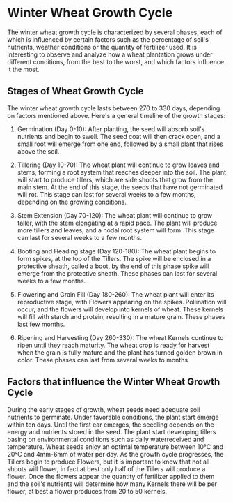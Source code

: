 # Winter Wheat Growth Cycle

The winter wheat growth cycle is characterized by several phases, each of which is influenced
by certain factors such as the percentage of soil's nutrients, weather conditions or the quantity of fertilizer used.
It is interesting to observe and analyze how a wheat plantation grows under different conditions, from the best to the worst, and which factors influence it the most.

## Stages of Wheat Growth Cycle
The winter wheat growth cycle lasts between 270 to 330 days, depending on factors mentioned above.
Here's a general timeline of the growth stages:

1. Germination (Day 0-10): After planting, the seed will absorb soil's nutrients and begin to swell. The seed coat will then crack open, and a small root will emerge from one end, followed by a small plant that rises above the soil.

2. Tillering (Day 10-70): The wheat plant will continue to grow leaves and stems, forming a root system that reaches deeper into the soil. The plant will start to produce tillers, which are side shoots that grow from the main stem. At the end of this stage, the seeds that have not germinated will rot. This stage can last for several weeks to a few months, depending on the growing conditions.

3. Stem Extension (Day 70-120): The wheat plant will continue to grow taller, with the stem elongating at a rapid pace. The plant will produce more tillers and leaves, and a nodal root system will form. This stage can last for several weeks to a few months.

4. Booting and Heading stage (Day 120-180): The wheat plant begins to form spikes, at the top of the Tillers. The spike will be enclosed in a protective sheath, called a boot, by the end of this phase spike will emerge from the protective sheath. These phases can last for several weeks to a few months.

5. Flowering and Grain Fill (Day 180-260): The wheat plant will enter its reproductive stage, with Flowers appearing on the spikes. Pollination will occur, and the flowers will develop into kernels of wheat. These kernels will fill with starch and protein, resulting in a mature grain. These phases last few months.

6. Ripening and Harvesting (Day 260-330): The wheat Kernels continue to ripen until they reach maturity. The wheat crop is ready for harvest when the grain is fully mature and the plant has turned golden brown in color. These phases can last from several weeks to months

## Factors that influence the Winter Wheat Growth Cycle
During the early stages of growth, wheat seeds need adequate soil nutrients to germinate. Under favorable conditions, the plant start emerge within ten days. Until the first ear emerges, the seedling depends on the energy and nutrients stored in the seed.
The plant start developing tillers basing on environmental conditions such as daily waterreceived and temperature. Wheat seeds enjoy an optimal temperature between 10°C and 20°C and 4mm-6mm of water per day.
As the growth cycle progresses, the Tillers begin to produce Flowers, but it is important to know that not all shoots will flower, in fact at best only half of the Tillers will produce a flower.
Once the flowers appear the quantity of fertilizer applied to them and the soil's nutrients will determine how many Kernels there will be per flower, at best a flower produces from 20 to 50 kernels.
